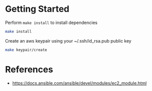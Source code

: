 # Getting Started

Perform `make install` to install dependencies

```bash
make install
```

Create an aws keypair using your ~/.ssh/id_rsa.pub public key

```bash
make keypair/create
```

# References

* https://docs.ansible.com/ansible/devel/modules/ec2_module.html